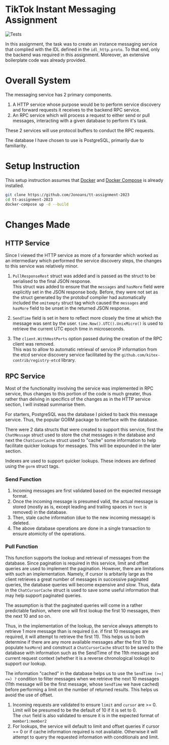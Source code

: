# TikTok Instant Messaging Assignment

![Tests](https://github.com/Jonoans/tt-assignment-2023/actions/workflows/test.yml/badge.svg)

In this assignment, the task was to create an instance messaging service that complied with the IDL defined in the `idl_http.proto`. To that end, only the backend was required in this assignment. Moreover, an extensive boilerplate code was already provided.

# Overall System

The messaging service has 2 primary components.
1. A HTTP service whose purpose would be to perform service discovery and forward requests it receives to the backend RPC service.
2. An RPC service which will process a request to either send or pull messages, interacting with a given database to perform it's task.

These 2 services will use protocol buffers to conduct the RPC requests.

The database I have chosen to use is PostgreSQL, primarily due to familiarity.

# Setup Instruction
This setup instruction assumes that [Docker](https://docs.docker.com/get-docker/) and [Docker Compose](https://docs.docker.com/compose/install/) is already installed.

```bash
git clone https://github.com/Jonoans/tt-assignment-2023
cd tt-assignment-2023
docker-compose up -d --build
```

# Changes Made

## HTTP Service

Since I viewed the HTTP service as more of a forwarder which worked as an intermediary which performed the service discovery steps, the changes to this service was relatively minor.

1. `PullResponseRest` struct was added and is passed as the struct to be serialised to the final JSON response.<br>
    This struct was added to ensure that the `messages` and `hasMore` field were explicitly set in the JSON response body. Before, they were not set as the struct generated by the protobuf compiler had automatically included the `omitempty` struct tag which caused the `messages` and `hasMore` field to be unset in the returned JSON response.

2. `SendTime` field is set in here to reflect more closely the time at which the message was sent by the user.
    `time.Now().UTC().UnixMicro()` is used to retrieve the current UTC epoch time in microseconds.

3. The `client.WithHostPorts` option passed during the creation of the RPC client was removed.<br>
    This was to allow to automatic retrieval of service IP information from the etcd service discovery service facilitated by the `github.com/kitex-contrib/registry-etcd` library.

## RPC Service

Most of the functionality involving the service was implemented in RPC service, thus changes to this portion of the code is much greater, thus rather than delving in specifics of the changes as in the HTTP service section, I will instead summarise them.

For starters, PostgreSQL was the database I picked to back this message service. Thus, the popular GORM package to interface with the database.

There were 2 data structs that were created to support this service, first the `ChatMessage` struct used to store the chat messages in the database and next the `ChatCusorCache` struct used to "cache" some information to help facilitate quicker lookups for messages. This will be expounded in the later section.

Indexes are used to support quicker lookups. These indexes are defined using the `gorm` struct tags.


### Send Function

1. Incoming messages are first validated based on the expected message format.
2. Once the incoming message is presumed valid, the actual message is stored (mostly as is, except leading and trailing spaces in `text` is removed) in the database.
3. Then, stale cache information (due to the new incoming message) is deleted.
4. The above database operations are done in a single transaction to ensure atomicity of the operations.

### Pull Function

This function supports the lookup and retrieval of messages from the database. Since pagination is required in this service, limit and offset queries are used to implement the pagination. However, there are limitations with such an implementation. Namely, if cursor is arbitarily large as the client retrieves a great number of messages in successive paginated queries, the database queries will become expensive and slow. Thus, data in the `ChatCursorCache` struct is used to save some useful information that may help support paginated queries.

The assumption is that the paginated queries will come in a rather predictable fashion, where one will first lookup the first 10 messages, then the next 10 and so on.

Thus, in the implementation of the lookup, the service always attempts to retrieve 1 more message than is required (i.e. if first 10 messages are required, it will attempt to retrieve the first 11). This helps us to both determine if there are any more available messages after the first 10 (to populate `hasMore`) and construct a `ChatCursorCache` struct to be saved to the database with information such as the SendTime of the 11th message and current request context (whether it is a reverse chronological lookup) to support our lookup.

The information "cached" in the database helps us to use the `SendTime (>=|<=) ?` condition to filter messages when we retrieve the next 10 messages (11th message will be the first message, whose `SendTime` we have cached) before performing a limit on the number of returned results. This helps us avoid the use of offset.

1. Incoming requests are validated to ensure `limit` and `cursor` are >= 0. Limit will be presumed to be the default of 10 if it is set to 0.<br>
    The `chat` field is also validated to ensure it is in the expected format of `member1:member2`
2. For lookups, the service will default to limit and offset queries if cursor == 0 or if cache information required is not available. Otherwise it will attempt to query the requested information with conditionals and limit.
